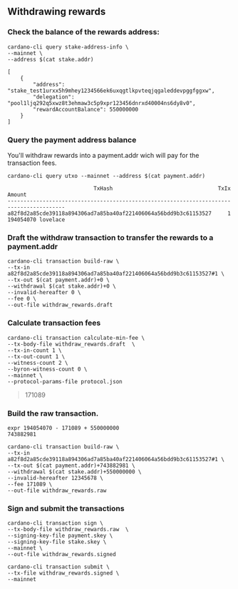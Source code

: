 ## Withdrawing rewards


### Check the balance of the rewards address:

    cardano-cli query stake-address-info \
    --mainnet \
    --address $(cat stake.addr)

    [
        {
            "address": "stake_test1urxx5h9mhey1234566ek6uxqgtlkpvteqjqgaleddevpggfggxw",
            "delegation": "pool1ljq292q5xwz8t3ehmaw3c5p9xpr123456dnrxd40004ns6dy8v0",
            "rewardAccountBalance": 550000000
        }
    ]


### Query the payment address balance

You'll withdraw rewards into a payment.addr wich will pay for the transaction fees.

    cardano-cli query utxo --mainnet --address $(cat payment.addr)

                               TxHash                                 TxIx         Amount
    ----------------------------------------------------------------------------------------
    a82f8d2a85cde39118a894306ad7a85ba40af221406064a56bdd9b3c61153527     1         194054070 lovelace

### Draft the withdraw transaction to transfer the rewards to a payment.addr

    cardano-cli transaction build-raw \
    --tx-in a82f8d2a85cde39118a894306ad7a85ba40af221406064a56bdd9b3c61153527#1 \
    --tx-out $(cat payment.addr)+0 \
    --withdrawal $(cat stake.addr)+0 \
    --invalid-hereafter 0 \
    --fee 0 \
    --out-file withdraw_rewards.draft

### Calculate transaction fees

    cardano-cli transaction calculate-min-fee \
    --tx-body-file withdraw_rewards.draft  \
    --tx-in-count 1 \
    --tx-out-count 1 \
    --witness-count 2 \
    --byron-witness-count 0 \
    --mainnet \
    --protocol-params-file protocol.json

   > 171089

### Build the raw transaction.

    expr 194054070 - 171089 + 550000000
    743882981

    cardano-cli transaction build-raw \
    --tx-in a82f8d2a85cde39118a894306ad7a85ba40af221406064a56bdd9b3c61153527#1 \
    --tx-out $(cat payment.addr)+743882981 \
    --withdrawal $(cat stake.addr)+550000000 \
    --invalid-hereafter 12345678 \
    --fee 171089 \
    --out-file withdraw_rewards.raw

### Sign and submit the transactions

    cardano-cli transaction sign \
    --tx-body-file withdraw_rewards.raw  \
    --signing-key-file payment.skey \
    --signing-key-file stake.skey \
    --mainnet \
    --out-file withdraw_rewards.signed

    cardano-cli transaction submit \
    --tx-file withdraw_rewards.signed \
    --mainnet
